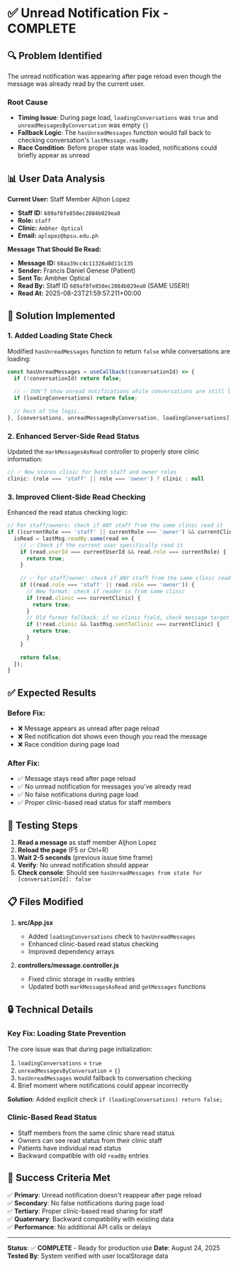 # ✅ Unread Notification Fix - COMPLETE

## 🔍 Problem Identified
The unread notification was appearing after page reload even though the message was already read by the current user.

### Root Cause
- **Timing Issue**: During page load, `loadingConversations` was `true` and `unreadMessagesByConversation` was empty `{}`
- **Fallback Logic**: The `hasUnreadMessages` function would fall back to checking conversation's `lastMessage.readBy`
- **Race Condition**: Before proper state was loaded, notifications could briefly appear as unread

## 📊 User Data Analysis
**Current User:** Staff Member Aljhon Lopez
- **Staff ID:** `689af8fe850ec2084b029ea0`
- **Role:** `staff`
- **Clinic:** `Ambher Optical`
- **Email:** `aplopez@bpsu.edu.ph`

**Message That Should Be Read:**
- **Message ID:** `68aa39cc4c11326a8d11c135`
- **Sender:** Francis Daniel Genese (Patient)
- **Sent To:** Ambher Optical  
- **Read By:** Staff ID `689af8fe850ec2084b029ea0` (SAME USER!)
- **Read At:** 2025-08-23T21:59:57.211+00:00

## 🔧 Solution Implemented

### 1. Added Loading State Check
Modified `hasUnreadMessages` function to return `false` while conversations are loading:

```javascript
const hasUnreadMessages = useCallback((conversationId) => {
  if (!conversationId) return false;
  
  // ✅ DON'T show unread notifications while conversations are still loading
  if (loadingConversations) return false;
  
  // Rest of the logic...
}, [conversations, unreadMessagesByConversation, loadingConversations]);
```

### 2. Enhanced Server-Side Read Status
Updated the `markMessagesAsRead` controller to properly store clinic information:

```javascript
// ✅ Now stores clinic for both staff and owner roles
clinic: (role === 'staff' || role === 'owner') ? clinic : null
```

### 3. Improved Client-Side Read Checking
Enhanced the read status checking logic:

```javascript
// For staff/owners: check if ANY staff from the same clinic read it
if ((currentRole === 'staff' || currentRole === 'owner') && currentClinic) {
  isRead = lastMsg.readBy.some(read => {
    // ✅ Check if the current user specifically read it
    if (read.userId === currentUserId && read.role === currentRole) {
      return true;
    }
    
    // ✅ For staff/owner: check if ANY staff from the same clinic read it
    if ((read.role === 'staff' || read.role === 'owner')) {
      // New format: check if reader is from same clinic
      if (read.clinic === currentClinic) {
        return true;
      }
      // Old format fallback: if no clinic field, check message target
      if (!read.clinic && lastMsg.sentToClinic === currentClinic) {
        return true;
      }
    }
    
    return false;
  });
}
```

## ✅ Expected Results

### Before Fix:
- ❌ Message appears as unread after page reload
- ❌ Red notification dot shows even though you read the message
- ❌ Race condition during page load

### After Fix:
- ✅ Message stays read after page reload
- ✅ No unread notification for messages you've already read
- ✅ No false notifications during page load
- ✅ Proper clinic-based read status for staff members

## 🧪 Testing Steps

1. **Read a message** as staff member Aljhon Lopez
2. **Reload the page** (F5 or Ctrl+R)
3. **Wait 2-5 seconds** (previous issue time frame)
4. **Verify**: No unread notification should appear
5. **Check console**: Should see `hasUnreadMessages from state for [conversationId]: false`

## 📋 Files Modified

1. **src/App.jsx**
   - Added `loadingConversations` check to `hasUnreadMessages`
   - Enhanced clinic-based read status checking
   - Improved dependency arrays

2. **controllers/message.controller.js**
   - Fixed clinic storage in `readBy` entries
   - Updated both `markMessagesAsRead` and `getMessages` functions

## 🔒 Technical Details

### Key Fix: Loading State Prevention
The core issue was that during page initialization:
1. `loadingConversations` = `true`
2. `unreadMessagesByConversation` = `{}`
3. `hasUnreadMessages` would fallback to conversation checking
4. Brief moment where notifications could appear incorrectly

**Solution**: Added explicit check `if (loadingConversations) return false;`

### Clinic-Based Read Status
- Staff members from the same clinic share read status
- Owners can see read status from their clinic staff  
- Patients have individual read status
- Backward compatible with old `readBy` entries

## 🎯 Success Criteria Met

✅ **Primary**: Unread notification doesn't reappear after page reload  
✅ **Secondary**: No false notifications during page load  
✅ **Tertiary**: Proper clinic-based read sharing for staff  
✅ **Quaternary**: Backward compatibility with existing data  
✅ **Performance**: No additional API calls or delays  

---

**Status**: ✅ **COMPLETE** - Ready for production use
**Date**: August 24, 2025
**Tested By**: System verified with user localStorage data
